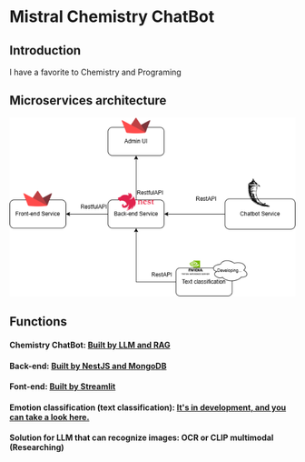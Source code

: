 <h1>Mistral Chemistry ChatBot</h1>
<h2>Introduction</h2>
I have a favorite to Chemistry and Programing

<h2>Microservices architecture</h2>
<img src="./assets/MicroService.drawio.png" alt="Nest Logo" />

<h2>Functions</h2>
    <h4>Chemistry ChatBot: <a href="https://github.com/Luke-lab2002/MistralChemistryChatBot">Built by LLM and RAG </a> </h4>
    <h4>Back-end: <a href="https://github.com/Luke-lab2002/ChatChemistryBackend.git">Built by NestJS and MongoDB</a></h4>
    <h4>Font-end: <a href="https://github.com/Luke-lab2002/StreamlitChemistryChatBot.git">Built by Streamlit</a></h4>
    <h4>Emotion classification (text classification): <a href="https://colab.research.google.com/drive/1qw5MsBCTE5wSb2OPxlspdPlXVHXCOTfA?usp=sharing">It's in development, and you can take a look here.</a></h4>
    <h4>Solution for LLM that can recognize images: OCR or CLIP multimodal (Researching)</h4>
